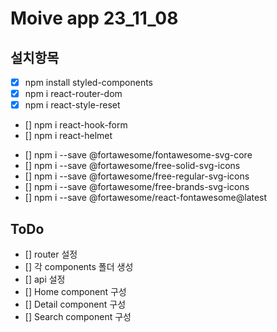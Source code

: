 # Moive app 23_11_08

## 설치항목

- [x] npm install styled-components
- [x] npm i react-router-dom
- [x] npm i react-style-reset
- [] npm i react-hook-form <!--form 관련-->
- [] npm i react-helmet <!--타이틀 관련-->

<!-- fontawesome -->

- [] npm i --save @fortawesome/fontawesome-svg-core
- [] npm i --save @fortawesome/free-solid-svg-icons
- [] npm i --save @fortawesome/free-regular-svg-icons
- [] npm i --save @fortawesome/free-brands-svg-icons
- [] npm i --save @fortawesome/react-fontawesome@latest

## ToDo

- [] router 설정
- [] 각 components 폴더 생성
- [] api 설정
- [] Home component 구성
- [] Detail component 구성
- [] Search component 구성
